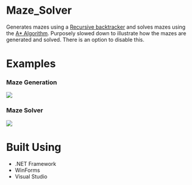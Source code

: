 # Maze_Solver

Generates mazes using a [Recursive backtracker](https://en.wikipedia.org/wiki/Maze_generation_algorithm)
and solves mazes using the [A* Algorithm](https://en.wikipedia.org/wiki/A*_search_algorithm). Purposely slowed down to illustrate how the mazes are generated and solved. There is an option to disable this.

# Examples

### Maze Generation
![](https://i.imgur.com/EOjtQLU.gif)

### Maze Solver
![](https://i.imgur.com/PFmYf6s.gif)

# Built Using
* .NET Framework
* WinForms
* Visual Studio
